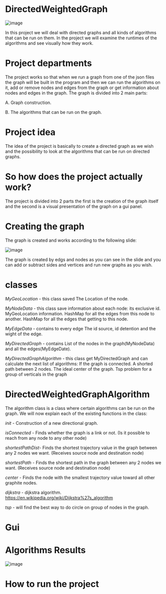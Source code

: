 # DirectedWeightedGraph
![image](https://user-images.githubusercontent.com/93542763/145729799-45139d78-a5d7-4e34-9a3d-7fdf4723e964.png)

In this project we will deal with directed graphs and all kinds of algorithms that can be run on them.
In the project we will examine the runtimes of the algorithms and see visually how they work.

# Project departments
The project works so that when we run a graph from one of the json files the graph will be built in the program and then we can run the algorithms on it, add or remove nodes and edges from the graph or get information about nodes and edges in the graph.
The graph is divided into 2 main parts:

A. Graph construction.

B. The algorithms that can be run on the graph.

# Project idea
The idea of ​​the project is basically to create a directed graph as we wish and the possibility to look at the algorithms that can be run on directed graphs.

# So how does the project actually work?
The project is divided into 2 parts the first is the creation of the graph itself and the second is a visual presentation of the graph on a gui panel.

# Creating the graph
The graph is created and works according to the following slide:

![image](https://user-images.githubusercontent.com/93542763/145778013-a32bc937-a3d3-49d0-8b05-6386c16397c5.png)

The graph is created by edgs and nodes as you can see in the slide and you can add or subtract sides and vertices and run new graphs as you wish.

# classes
*MyGeoLocation* - this class saved The Location of the node.

*MyNodeData* - this class save information about each node:
its exclusive id.
MyGeoLocation information.
HashMap for all the edges from this node to another.
HashMap for all the edges that getting to this node.

*MyEdgeData* - contains to every edge The id source, id detention and the wight of the edge.

*MyDirectedGraph* - contains List of the nodes in the graph(MyNodeData) and all the edges(MyEdgeDate).

*MyDirectedGraphAlgorithm* - this class get MyDirectedGraph and can calculate the next list of algorithms:
If the graph is connected.
A shorted path between 2 nodes.
The ideal center of the graph.
Tsp problem for a group of verticals in the graph

# DirectedWeightedGraphAlgorithm
The algorithm class is a class where certain algorithms can be run on the graph.
We will now explain each of the existing functions in the class:

*init* - Construction of a new directional graph.

*isConnected* - Finds whether the graph is a link or not. (Is it possible to reach from any node to any other node)

*shortestPathDist*- Finds the shortest trajectory value in the graph between any 2 nodes we want. (Receives source node and destination node)

*shortestPath* - Finds the shortest path in the graph between any 2 nodes we want. (Receives source node and destination node)

*center* - Finds the node with the smallest trajectory value toward all other graphite nodes.

*dijkstra* - dijkstra algorithm. https://en.wikipedia.org/wiki/Dijkstra%27s_algorithm

*tsp* - will find the best way to do circle on group of nodes in the graph.

# Gui

# Algorithms Results
![image](https://user-images.githubusercontent.com/93542763/145786859-d163148c-8d02-458d-b4c6-bc2b8b56dd75.png)

# How to run the project

